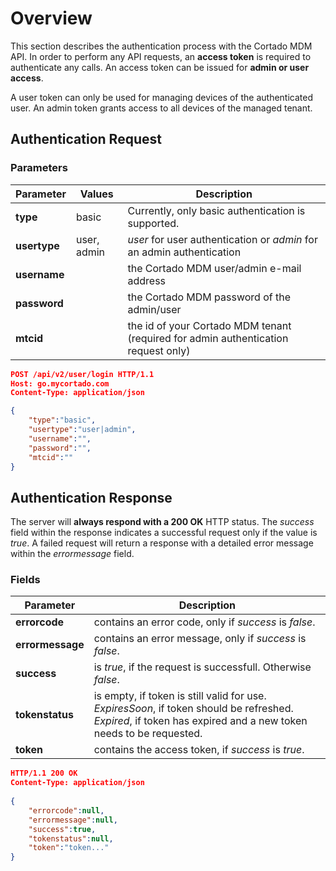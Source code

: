 # Overview

This section describes the authentication process with the Cortado MDM API. In order to perform any API requests, an **access token** is required to authenticate any calls. An access token can be issued for **admin or user access**.

A user token can only be used for managing devices of the authenticated user. An admin token grants access to all devices of the managed tenant.

## Authentication Request

### Parameters

| Parameter | Values | Description |
| ------------ | ------------- | ------------ |
| **type** | basic | Currently, only basic authentication is supported. |
| **usertype** | user, admin | *user* for user authentication or *admin* for an admin authentication |
| **username** |  | the Cortado MDM user/admin e-mail address |
| **password** |  | the Cortado MDM password of the admin/user |
| **mtcid** |  | the id of your Cortado MDM tenant (required for admin authentication request only) |

```json
POST /api/v2/user/login HTTP/1.1
Host: go.mycortado.com
Content-Type: application/json

{
    "type":"basic",
    "usertype":"user|admin",
    "username":"",
    "password":"",
    "mtcid":""
}
```

## Authentication Response

The server will **always respond with a 200 OK** HTTP status. The *success* field within the response indicates a successful request only if the value is *true*. A failed request will return a response with a detailed error message within the *errormessage* field.

### Fields

| Parameter | Description |
| ------------ | ------------ |
| **errorcode** | contains an error code, only if *success* is *false*. |
| **errormessage**  | contains an error message, only if *success* is *false*. |
| **success**  | is *true*, if the request is successfull. Otherwise *false*. |
| **tokenstatus**  | is empty, if token is still valid for use. *ExpiresSoon*, if token should be refreshed. *Expired*, if token has expired and a new token needs to be requested. |
| **token** | contains the access token, if *success* is *true*. |

```json
HTTP/1.1 200 OK
Content-Type: application/json
 
{
    "errorcode":null,
    "errormessage":null,
    "success":true,
    "tokenstatus":null,
    "token":"token..."
}
```